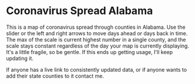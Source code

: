 # Coronavirus Spread Alabama
This is a map of coronavirus spread through counties in Alabama. Use the slider or the left and right arrows to move days ahead or days back in time. 
The max of the scale is current highest number in a single county, and the scale stays constant regardless of the day your map is currently displaying. 
It's a little fragile, so be gentle. If this ends up getting usage, I'll keep updating it.

If anyone has a live link to consistently updated data, or if anyone wants to add their state counties to it contact me.

